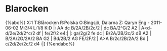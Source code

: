 # Blarocken

{%abc%}
X:1
T:Blårocken
R:Polska
O:Bingsjö, Dalarna
Z: Qaryn Eng - 2011-06-02
M:3/4
L:1/8
K:D
|: AA dc B/2A/2B/2c/2 | dc BA/2^G/2 A2 | A<d- d/2e/2d/2^c/2 df | fe/2f/2 e4:|
|: ga/2g/2 fe dc | B/2A/2B/2c/2 dB A2 | B/2A/2G/2A/2 BA G2 | Bd/2B/2 AG FE/2F/2 | A>A B/2c/2B/2A/2 Bd | c/2d/2e/2c/2 d4 :|]
{%endabc%}
